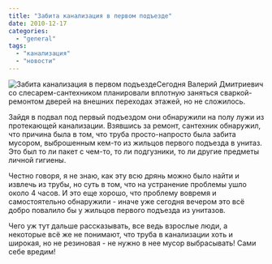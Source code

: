 ```yaml
---
title: "Забита канализация в первом подъезде"
date: 2010-12-17
categories: 
  - "general"
tags: 
  - "канализация"
  - "новости"
---
```


![Забита канализация в первом подъезде](http://shevchenko4a.brovary.org/wp-content/uploads/2010/12/potop.jpg "Забита канализация в первом подъезде")Сегодня Валерий Дмитриевич со слесарем-сантехником планировали вплотную заняться сваркой-ремонтом дверей на внешних переходах этажей, но не сложилось.

Зайдя в подвал под первый подъездом они обнаружили на полу лужи из протекающей канализации. Взявшись за ремонт, сантехник обнаружил, что причина была в том, что труба просто-напросто была забита мусором, выброшенным кем-то из жильцов первого подъезда в унитаз. Это был то ли пакет с чем-то, то ли подгузники, то ли другие предметы личной гигиены.

Честно говоря, я не знаю, как эту всю дрянь можно было найти и извлечь из трубы, но суть в том, что на устранение проблемы ушло около 4 часов. И это еще хорошо, что проблему вовремя и самостоятельно обнаружили - иначе уже сегодня вечером это всё добро повалило бы у жильцов первого подъезда из унитазов.

Чего уж тут дальше <!--more-->рассказывать, все ведь взрослые люди, а некоторые всё же не понимают, что труба в канализации хоть и широкая, но не резиновая - не нужно в нее мусор выбрасывать! Сами себе вредим!
